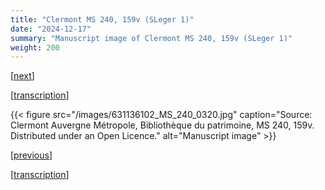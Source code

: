 ```yaml
---
title: "Clermont MS 240, 159v (SLeger 1)"
date: "2024-12-17"
summary: "Manuscript image of Clermont MS 240, 159v (SLeger 1)"
weight: 200
---
```


\[[next](/docs/ms240-160r)\]

\[[transcription](/docs/sleger)\]

{{< figure src="/images/631136102_MS_240_0320.jpg" caption="Source: Clermont Auvergne Métropole, Bibliothèque du patrimoine, MS 240, 159v. Distributed under an Open Licence." alt="Manuscript image" >}}

\[[previous](/docs/ms240-160r)\]

\[[transcription](/docs/sleger)\]
